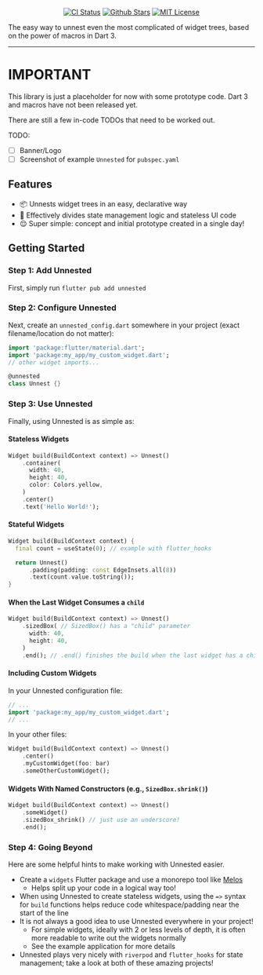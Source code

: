 <p align="center">
<a href="https://github.com/GregoryConrad/unnested/actions"><img src="https://github.com/GregoryConrad/unnested/actions/workflows/test.yml/badge.svg" alt="CI Status"></a>
<a href="https://github.com/GregoryConrad/unnested"><img src="https://img.shields.io/github/stars/GregoryConrad/unnested.svg?style=flat&logo=github&colorB=deeppink&label=stars" alt="Github Stars"></a>
<a href="https://opensource.org/licenses/MIT"><img src="https://img.shields.io/badge/license-MIT-purple.svg" alt="MIT License"></a>
</p>

The easy way to unnest even the most complicated of widget trees,
based on the power of macros in Dart 3.

---

# IMPORTANT
This library is just a placeholder for now with some prototype code.
Dart 3 and macros have not been released yet.

There are still a few in-code TODOs that need to be worked out.

TODO:

- [ ] Banner/Logo
- [ ] Screenshot of example `Unnested` for `pubspec.yaml`

## Features
- 📦 Unnests widget trees in an easy, declarative way
- 🤝 Effectively divides state management logic and stateless UI code
- 😌 Super simple: concept and initial prototype created in a single day!

## Getting Started

### Step 1: Add Unnested
First, simply run `flutter pub add unnested`

### Step 2: Configure Unnested
Next, create an `unnested_config.dart` somewhere in your project
(exact filename/location do not matter):

```dart
import 'package:flutter/material.dart';
import 'package:my_app/my_custom_widget.dart';
// other widget imports...

@unnested
class Unnest {}
```

### Step 3: Use Unnested
Finally, using Unnested is as simple as:

#### Stateless Widgets
```dart
Widget build(BuildContext context) => Unnest()
    .container(
      width: 40,
      height: 40,
      color: Colors.yellow,
    )
    .center()
    .text('Hello World!');
```

#### Stateful Widgets
```dart
Widget build(BuildContext context) {
  final count = useState(0); // example with flutter_hooks

  return Unnest()
      .padding(padding: const EdgeInsets.all(8))
      .text(count.value.toString());
}
```

#### When the Last Widget Consumes a `child`
```dart
Widget build(BuildContext context) => Unnest()
    .sizedBox( // SizedBox() has a "child" parameter
      width: 40,
      height: 40,
    )
    .end(); // .end() finishes the build when the last widget has a child parameter
```

#### Including Custom Widgets
In your Unnested configuration file:
```dart
// ...
import 'package:my_app/my_custom_widget.dart';
// ...
```

In your other files:
```dart
Widget build(BuildContext context) => Unnest()
    .center()
    .myCustomWidget(foo: bar)
    .someOtherCustomWidget();
```

#### Widgets With Named Constructors (e.g., `SizedBox.shrink()`)
```dart
Widget build(BuildContext context) => Unnest()
    .someWidget()
    .sizedBox_shrink() // just use an underscore!
    .end();
```

### Step 4: Going Beyond
Here are some helpful hints to make working with Unnested easier.

- Create a `widgets` Flutter package and use a monorepo tool like [Melos](https://melos.invertase.dev)
  - Helps split up your code in a logical way too!
- When using Unnested to create stateless widgets, using the `=>` syntax
for `build` functions helps reduce code whitespace/padding near the start of the line
- It is not always a good idea to use Unnested everywhere in your project!
  - For simple widgets, ideally with 2 or less levels of depth, it is often more readable to write out the widgets normally
  - See the example application for more details
- Unnested plays very nicely with `riverpod` and `flutter_hooks` for state management;
take a look at both of these amazing projects!
